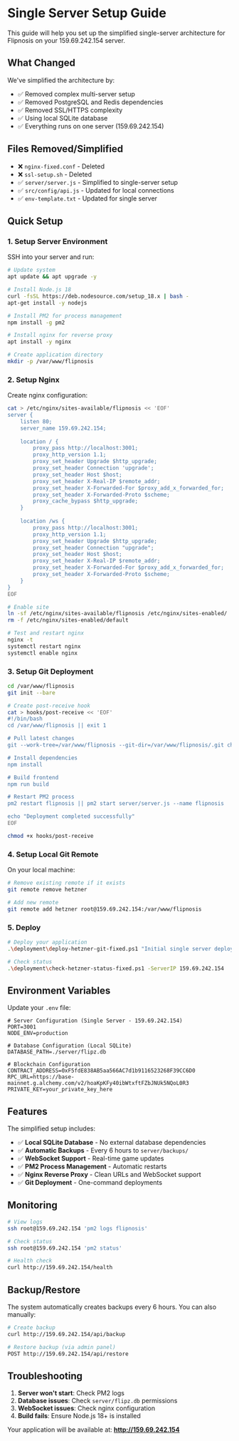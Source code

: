 # Single Server Setup Guide

This guide will help you set up the simplified single-server architecture for Flipnosis on your 159.69.242.154 server.

## What Changed

We've simplified the architecture by:
- ✅ Removed complex multi-server setup
- ✅ Removed PostgreSQL and Redis dependencies
- ✅ Removed SSL/HTTPS complexity
- ✅ Using local SQLite database
- ✅ Everything runs on one server (159.69.242.154)

## Files Removed/Simplified

- ❌ `nginx-fixed.conf` - Deleted
- ❌ `ssl-setup.sh` - Deleted
- ✅ `server/server.js` - Simplified to single-server setup
- ✅ `src/config/api.js` - Updated for local connections
- ✅ `env-template.txt` - Updated for single server

## Quick Setup

### 1. Setup Server Environment

SSH into your server and run:

```bash
# Update system
apt update && apt upgrade -y

# Install Node.js 18
curl -fsSL https://deb.nodesource.com/setup_18.x | bash -
apt-get install -y nodejs

# Install PM2 for process management
npm install -g pm2

# Install nginx for reverse proxy
apt install -y nginx

# Create application directory
mkdir -p /var/www/flipnosis
```

### 2. Setup Nginx

Create nginx configuration:

```bash
cat > /etc/nginx/sites-available/flipnosis << 'EOF'
server {
    listen 80;
    server_name 159.69.242.154;
    
    location / {
        proxy_pass http://localhost:3001;
        proxy_http_version 1.1;
        proxy_set_header Upgrade $http_upgrade;
        proxy_set_header Connection 'upgrade';
        proxy_set_header Host $host;
        proxy_set_header X-Real-IP $remote_addr;
        proxy_set_header X-Forwarded-For $proxy_add_x_forwarded_for;
        proxy_set_header X-Forwarded-Proto $scheme;
        proxy_cache_bypass $http_upgrade;
    }
    
    location /ws {
        proxy_pass http://localhost:3001;
        proxy_http_version 1.1;
        proxy_set_header Upgrade $http_upgrade;
        proxy_set_header Connection "upgrade";
        proxy_set_header Host $host;
        proxy_set_header X-Real-IP $remote_addr;
        proxy_set_header X-Forwarded-For $proxy_add_x_forwarded_for;
        proxy_set_header X-Forwarded-Proto $scheme;
    }
}
EOF

# Enable site
ln -sf /etc/nginx/sites-available/flipnosis /etc/nginx/sites-enabled/
rm -f /etc/nginx/sites-enabled/default

# Test and restart nginx
nginx -t
systemctl restart nginx
systemctl enable nginx
```

### 3. Setup Git Deployment

```bash
cd /var/www/flipnosis
git init --bare

# Create post-receive hook
cat > hooks/post-receive << 'EOF'
#!/bin/bash
cd /var/www/flipnosis || exit 1

# Pull latest changes
git --work-tree=/var/www/flipnosis --git-dir=/var/www/flipnosis/.git checkout -f HEAD

# Install dependencies
npm install

# Build frontend
npm run build

# Restart PM2 process
pm2 restart flipnosis || pm2 start server/server.js --name flipnosis

echo "Deployment completed successfully"
EOF

chmod +x hooks/post-receive
```

### 4. Setup Local Git Remote

On your local machine:

```bash
# Remove existing remote if it exists
git remote remove hetzner

# Add new remote
git remote add hetzner root@159.69.242.154:/var/www/flipnosis
```

### 5. Deploy

```bash
# Deploy your application
.\deployment\deploy-hetzner-git-fixed.ps1 "Initial single server deployment"

# Check status
.\deployment\check-hetzner-status-fixed.ps1 -ServerIP 159.69.242.154
```

## Environment Variables

Update your `.env` file:

```env
# Server Configuration (Single Server - 159.69.242.154)
PORT=3001
NODE_ENV=production

# Database Configuration (Local SQLite)
DATABASE_PATH=./server/flipz.db

# Blockchain Configuration
CONTRACT_ADDRESS=0xF5fdE838AB5aa566AC7d1b9116523268F39CC6D0
RPC_URL=https://base-mainnet.g.alchemy.com/v2/hoaKpKFy40ibWtxftFZbJNUk5NQoL0R3
PRIVATE_KEY=your_private_key_here
```

## Features

The simplified setup includes:

- ✅ **Local SQLite Database** - No external database dependencies
- ✅ **Automatic Backups** - Every 6 hours to `server/backups/`
- ✅ **WebSocket Support** - Real-time game updates
- ✅ **PM2 Process Management** - Automatic restarts
- ✅ **Nginx Reverse Proxy** - Clean URLs and WebSocket support
- ✅ **Git Deployment** - One-command deployments

## Monitoring

```bash
# View logs
ssh root@159.69.242.154 'pm2 logs flipnosis'

# Check status
ssh root@159.69.242.154 'pm2 status'

# Health check
curl http://159.69.242.154/health
```

## Backup/Restore

The system automatically creates backups every 6 hours. You can also manually:

```bash
# Create backup
curl http://159.69.242.154/api/backup

# Restore backup (via admin panel)
POST http://159.69.242.154/api/restore
```

## Troubleshooting

1. **Server won't start**: Check PM2 logs
2. **Database issues**: Check `server/flipz.db` permissions
3. **WebSocket issues**: Check nginx configuration
4. **Build fails**: Ensure Node.js 18+ is installed

Your application will be available at: **http://159.69.242.154**
